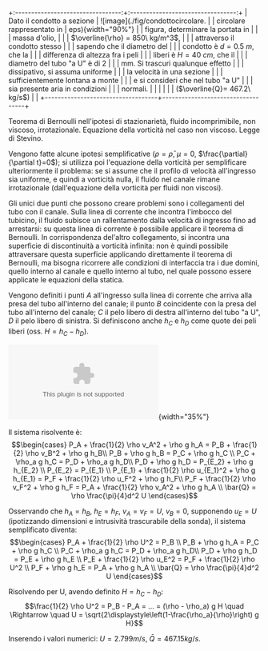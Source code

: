 +:---------------------------------:+:---------------------------------:+
| Dato il condotto a sezione        | ![image](./fig/condottocircolare. |
| circolare rappresentato in        | eps){width="90%"}                 |
| figura, determinare la portata in |                                   |
| massa d'olio,                     |                                   |
| $\overline{\rho} = 850\ kg/m^3$,  |                                   |
| attraverso il condotto stesso     |                                   |
| sapendo che il diametro del       |                                   |
| condotto è $d=0.5\ m$, che la     |                                   |
| differenza di altezza fra i peli  |                                   |
| liberi è $H=40\ cm$, che il       |                                   |
| diametro del tubo "a U" è di $2$  |                                   |
| mm. Si trascuri qualunque effetto |                                   |
| dissipativo, si assuma uniforme   |                                   |
| la velocità in una sezione        |                                   |
| sufficientemente lontana a monte  |                                   |
| e si consideri che nel tubo "a U" |                                   |
| sia presente aria in condizioni   |                                   |
| normali.                          |                                   |
|                                   |                                   |
| ($\overline{Q}= 467.2\  kg/s$)    |                                   |
+-----------------------------------+-----------------------------------+

Teorema di Bernoulli nell'ipotesi di stazionarietà, fluido
incomprimibile, non viscoso, irrotazionale. Equazione della vorticità
nel caso non viscoso. Legge di Stevino.

Vengono fatte alcune ipotesi semplificative ($\rho = \bar{\rho}$,
$\mu=0$, $\frac{\partial}{\partial t}=0$); si utilizza poi l'equazione
della vorticità per semplificare ulteriormente il problema: se si assume
che il profilo di velocità all'ingresso sia uniforme, e quindi a
vorticità nulla, il fluido nel canale rimane irrotazionale
(dall'equazione della vorticità per fluidi non viscosi).

Gli unici due punti che possono creare problemi sono i collegamenti del
tubo con il canale. Sulla linea di corrente che incontra l'imbocco del
tubicino, il fluido subisce un rallentamento dalla velocità di ingresso
fino ad arrestarsi: su questa linea di corrente è possibile applicare il
teorema di Bernoulli. In corrispondenza del'altro collegamento, si
incontra una superficie di discontinuità a vorticità infinita: non è
quindi possibile attraversare questa superficie applicando direttamente
il teorema di Bernoulli, ma bisogna ricorrere alle condizioni di
interfaccia tra i due domini, quello interno al canale e quello interno
al tubo, nel quale possono essere applicate le equazioni della statica.

Vengono definiti i punti $A$ all'ingresso sulla linea di corrente che
arriva alla presa del tubo all'interno del canale; il punto $B$
coincidente con la presa del tubo all'interno del canale; $C$ il pelo
libero di destra all'interno del tubo "a U", $D$ il pelo libero di
sinistra. Si definiscono anche $h_C$ e $h_D$ come quote dei peli liberi
(oss. $H = h_C - h_D$).

![image](./fig/Canale01.eps){width="35%"}

Il sistema risolvente è: $$\begin{cases}
  P_A + \frac{1}{2} \rho v_A^2 + \rho g h_A =
   P_B + \frac{1}{2} \rho v_B^2 + \rho g h_B\\
  P_B + \rho g h_B = P_C + \rho g h_C   \\
  P_C + \rho_a g h_C = P_D + \rho_a g h_D\\
  P_D + \rho g h_D = P_{E_2} + \rho g h_{E_2} \\
  P_{E_2} = P_{E_1} \\
  P_{E_1} + \frac{1}{2} \rho u_{E_1}^2 + \rho g h_{E_1} = P_F + \frac{1}{2} \rho u_F^2 + \rho g h_F\\
 P_F + \frac{1}{2} \rho v_F^2 + \rho g h_F = P_A + \frac{1}{2} \rho v_A^2 + \rho g h_A \\
  \bar{Q} = \rho \frac{\pi}{4}d^2 U
\end{cases}$$

Osservando che $h_A = h_B$, $h_E = h_F$, $v_A = v_F = U$, $v_B = 0$,
supponendo $u_E = U$ (ipotizzando dimensioni e intrusività trascurabile
della sonda), il sistema semplificato diventa: $$\begin{cases}
  P_A + \frac{1}{2} \rho U^2  = P_B \\
  P_B + \rho g h_A = P_C + \rho g h_C   \\
  P_C + \rho_a g h_C = P_D + \rho_a g h_D\\
  P_D + \rho g h_D = P_E + \rho g h_E \\
  P_E + \frac{1}{2} \rho u_E^2 = P_F + \frac{1}{2} \rho U^2 \\
 P_F + \rho g h_E = P_A + \rho g h_A \\
  \bar{Q} = \rho \frac{\pi}{4}d^2 U
\end{cases}$$

Risolvendo per U, avendo definito $H = h_C - h_D$:
$$\frac{1}{2} \rho U^2 = P_B - P_A = ... = (\rho - \rho_a) g H \quad \Rightarrow \quad 
  U = \sqrt{2\displaystyle\left(1-\frac{\rho_a}{\rho}\right) g H}$$

Inserendo i valori numerici: $U = 2.799 m/s$, $\bar{Q} = 467.15 kg/s$.
